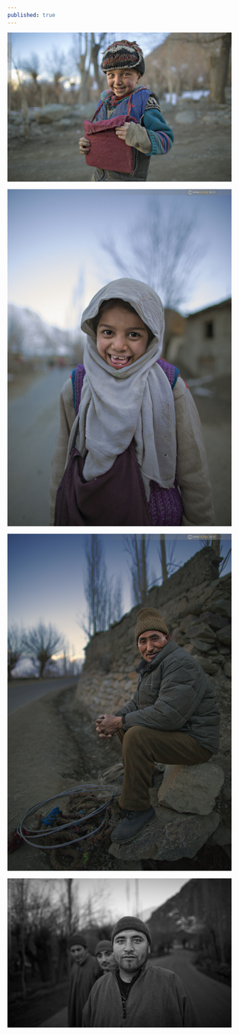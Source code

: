 ```yaml
---
published: true
---
```

![](/assets/images/Kargil/1.jpg) 

<!-- more --> 
![](/assets/images/Kargil/2.jpg)

![](/assets/images/Kargil/3.jpg)

![](/assets/images/Kargil/4.jpg)
